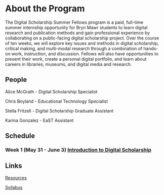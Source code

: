 # About the Program

The Digital Scholarship Summer Fellows program is a paid, full-time summer internship opportunity for Bryn Mawr students to learn digital research and publication methods and gain professional experience by collaborating on a public-facing digital scholarship project. Over the course of ten weeks, we will explore key issues and methods in digital scholarship, critical making, and multi-modal research through a combination of hands-on work, instruction, and discussion. Fellows will also have opportunities to present their work, create a personal digital portfolio, and learn about careers in libraries, museums, and digital media and research.

## People

Alice McGrath - Digital Scholarship Specialist

Chris Boyland - Educational Technology Specialist

Stella Fritzell - Digital Scholarship Graduate Assistant

Karina Gonzalez - EaST Assistant

## Schedule

### Week 1 (May 31 - June 3) [Introduction to Digital Scholarship](weeks/01-intro.md)

## Links

[Resources](/resources)

[Syllabus](syllabus.md)
